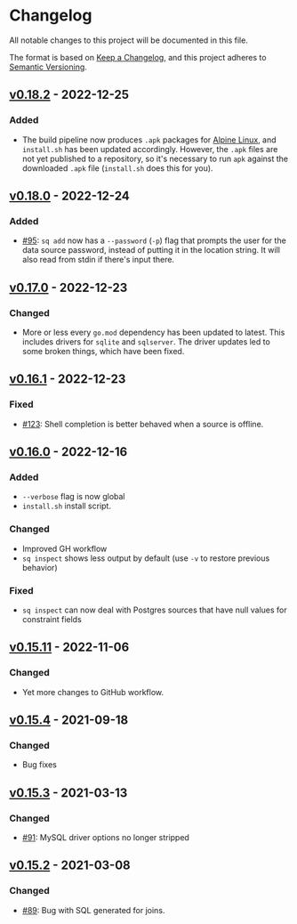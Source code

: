 # Changelog

All notable changes to this project will be documented in this file.

The format is based on [Keep a Changelog](https://keepachangelog.com/en/1.0.0/),
and this project adheres to [Semantic Versioning](https://semver.org/spec/v2.0.0.html).

## [v0.18.2] - 2022-12-25

### Added

- The build pipeline now produces `.apk` packages for [Alpine Linux](https://www.alpinelinux.org),
  and `install.sh` has been updated accordingly. However, the `.apk` files
  are not yet published to a repository, so it's necessary to run `apk` against
  the downloaded `.apk` file (`install.sh` does this for you).


## [v0.18.0] - 2022-12-24

### Added

- [#95]: `sq add` now has a `--password` (`-p`) flag that prompts the user for the data source
  password, instead of putting it in the location string. It will also read from stdin
  if there's input there.

## [v0.17.0] - 2022-12-23

### Changed

- More or less every `go.mod` dependency has been updated to latest. This includes
  drivers for `sqlite` and `sqlserver`. The driver updates led to some broken
  things, which have been fixed.

## [v0.16.1] - 2022-12-23

### Fixed

- [#123]: Shell completion is better behaved when a source is offline.

## [v0.16.0] - 2022-12-16

### Added

- `--verbose` flag is now global
- `install.sh` install script.

### Changed

- Improved GH workflow
- `sq inspect` shows less output by default (use `-v` to restore previous behavior)

### Fixed

- `sq inspect` can now deal with Postgres sources that have null values for constraint fields

## [v0.15.11] - 2022-11-06

### Changed

- Yet more changes to GitHub workflow.


## [v0.15.4] - 2021-09-18

### Changed

- Bug fixes

## [v0.15.3] - 2021-03-13

### Changed

- [#91]: MySQL driver options no longer stripped

## [v0.15.2] - 2021-03-08

### Changed

- [#89]: Bug with SQL generated for joins.


[v0.18.2]: https://github.com/neilotoole/sq/compare/v0.18.0...v0.18.2
[v0.18.0]: https://github.com/neilotoole/sq/compare/v0.17.0...v0.18.0
[v0.17.0]: https://github.com/neilotoole/sq/compare/v0.16.1...v0.17.0
[v0.16.1]: https://github.com/neilotoole/sq/compare/v0.16.0...v0.16.1
[v0.16.0]: https://github.com/neilotoole/sq/compare/v0.15.11...v0.16.0
[v0.15.11]: https://github.com/neilotoole/sq/compare/v0.15.4...v0.15.11
[v0.15.4]: https://github.com/neilotoole/sq/compare/v0.15.3...v0.15.4
[v0.15.3]: https://github.com/neilotoole/sq/compare/v0.15.2...v0.15.3
[v0.15.2]: https://github.com/neilotoole/sq/releases/tag/v0.15.2

[#123]: https://github.com/neilotoole/sq/issues/123
[#95]: https://github.com/neilotoole/sq/issues/93
[#91]: https://github.com/neilotoole/sq/pull/91
[#89]: https://github.com/neilotoole/sq/pull/89
